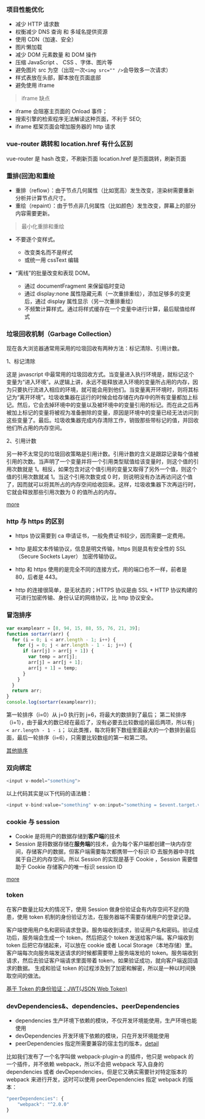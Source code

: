 ### 项目性能优化

- 减少 HTTP 请求数
- 权衡减少 DNS 查询 和 多域名提供资源
- 使用 CDN（加速、安全）
- 图片懒加载
- 减少 DOM 元素数量 和 DOM 操作
- 压缩 JavaScript 、 CSS 、字体、图片等
- 避免图片 src 为空（出现一次`<img src="" />`会导致多一次请求）
- 样式表放在头部，脚本放在页面底部
- 避免使用 iframe

> iframe 缺点

- iframe 会阻塞主页面的 Onload 事件；
- 搜索引擎的检索程序无法解读这种页面，不利于 SEO;
- iframe 框架页面会增加服务器的 http 请求

### vue-router 跳转和 location.href 有什么区别

vue-router 是 hash 改变，不刷新页面
location.href 是页面跳转，刷新页面

### 重排(回流)和重绘

- 重排（reflow）：由于节点几何属性（比如宽高）发生改变，渲染树需要重新分析并计算节点尺寸。
- 重绘（repaint）：由于节点非几何属性（比如颜色）发生改变，屏幕上的部分内容需要更新。

> 最小化重排和重绘

- 不要逐个变样式。

  - 改变类名而不是样式
  - 或统一用 cssText 编辑

- “离线”的批量改变和表现 DOM。
  - 通过 documentFragment 来保留临时变动
  - 通过 display:none 属性隐藏元素（一次重排重绘），添加足够多的变更后，通过 display 属性显示（另一次重排重绘）
  - 不频繁计算样式。通过将样式缓存在一个变量中进行计算，最后赋值给样式

### 垃圾回收机制（Garbage Collection）

现在各大浏览器通常用采用的垃圾回收有两种方法：标记清除、引用计数。

1、标记清除

这是 javascript 中最常用的垃圾回收方式。当变量进入执行环境是，就标记这个变量为“进入环境”。从逻辑上讲，永远不能释放进入环境的变量所占用的内存，因为只要执行流进入相应的环境，就可能会用到他们。当变量离开环境时，则将其标记为“离开环境”。垃圾收集器在运行的时候会给存储在内存中的所有变量都加上标记。然后，它会去掉环境中的变量以及被环境中的变量引用的标记。而在此之后再被加上标记的变量将被视为准备删除的变量，原因是环境中的变量已经无法访问到这些变量了。最后。垃圾收集器完成内存清除工作，销毁那些带标记的值，并回收他们所占用的内存空间。

2、引用计数

另一种不太常见的垃圾回收策略是引用计数。引用计数的含义是跟踪记录每个值被引用的次数。当声明了一个变量并将一个引用类型赋值给该变量时，则这个值的引用次数就是 1。相反，如果包含对这个值引用的变量又取得了另外一个值，则这个值的引用次数就减 1。当这个引用次数变成 0 时，则说明没有办法再访问这个值了，因而就可以将其所占的内存空间给收回来。这样，垃圾收集器下次再运行时，它就会释放那些引用次数为 0 的值所占的内存。

[more](https://www.cnblogs.com/zhwl/p/4664604.html)

### http 与 https 的区别

- https 协议需要到 ca 申请证书，一般免费证书较少，因而需要一定费用。

- http 是超文本传输协议，信息是明文传输，https 则是具有安全性的 SSL（Secure Sockets Layer） 加密传输协议。

- http 和 https 使用的是完全不同的连接方式，用的端口也不一样，前者是 80，后者是 443。

- http 的连接很简单，是无状态的；HTTPS 协议是由 SSL + HTTP 协议构建的可进行加密传输、身份认证的网络协议，比 http 协议安全。

### 冒泡排序

```js
var examplearr = [8, 94, 15, 88, 55, 76, 21, 39];
function sortarr(arr) {
  for (i = 0; i < arr.length - 1; i++) {
    for (j = 0; j < arr.length - 1 - i; j++) {
      if (arr[j] > arr[j + 1]) {
        var temp = arr[j];
        arr[j] = arr[j + 1];
        arr[j + 1] = temp;
      }
    }
  }
  return arr;
}
console.log(sortarr(examplearr));
```

第一轮排序（i=0）从 j=0 执行到 j=6，将最大的数排到了最后；
第二轮排序（i=1），由于最大的数已经在最后了，没有必要去比较数组的最后两项，所以有`j < arr.length - 1 - i`；
以此类推，每次将剩下数组里面最大的一个数排到最后面，最后一轮排序（i=6），只需要比较数组的第一和第二项。

[其他排序](https://www.cnblogs.com/liyongshuai/p/7197962.html)

### 双向绑定

```js
<input v-model="something">
```

以上代码其实是以下代码的语法糖：

```js
<input v-bind:value="something" v-on:input="something = $event.target.value">
```

### cookie 与 session

- Cookie 是将用户的数据存储到**客户端**的技术
- Session 是将数据存储在**服务端**的技术，会为每个客户端都创建一块内存空间，存储客户的数据，但客户端需要每次都携带一个标识 ID 去服务器中寻找属于自己的内存空间。所以 Session 的实现是基于 Cookie ，Session 需要借助于 Cookie 存储客户的唯一标识 session ID

[more](https://blog.csdn.net/weixin_40521823/article/details/79837162)

### token

在客户数量比较大的情况下，使用 Session 做身份验证会有内存空间不足的隐患，使用 token 机制的身份验证方法，在服务器端不需要存储用户的登录记录。

客户端使用用户名和密码请求登录。服务端收到请求，验证用户名和密码。验证成功后，服务端会生成一个 token，然后把这个 token 发送给客户端。客户端收到 token 后把它存储起来，可以放在 cookie 或者 Local Storage（本地存储）里。客户端每次向服务端发送请求的时候都需要带上服务端发给的 token。服务端收到请求，然后去验证客户端请求里面带着 token，如果验证成功，就向客户端返回请求的数据。
生成和验证 token 的过程涉及到了加密和解密，所以是一种以时间换取空间的做法。

[基于 Token 的身份验证：JWT(JSON Web Token)](https://ninghao.net/blog/2834)

### devDependencies&、dependencies、peerDependencies

- dependencies 生产环境下依赖的模块，不仅开发环境能使用，生产环境也能使用
- devDependencies 开发环境下依赖的模块，只在开发环境能使用
- peerDependencies 指定所需要兼容的宿主包的版本，[detail](https://xwenliang.cn/p/5af2a97d5a8a996548000003)

比如我们发布了一个名字叫做 webpack-plugin-a 的插件，他只是 webpack 的一个插件，并不依赖 webpack，所以不会把 webpack 写入自身的 dependencies 或者 devDependencies，但是它又确实需要针对特定版本的 webpack 来进行开发，这时可以使用 peerDependencies 指定 webpack 的版本：

```js
"peerDependencies": {
    "webpack": "^2.0.0"
}
```
